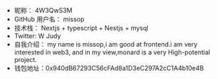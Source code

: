 - 昵称：  4W3QwS3M
- GitHub 用户名：  missop
- 技术栈：  Nextjs + typescript + Nestjs + mysql
- Twitter:   W Judy
- 自我介绍：  my name is missop,i am good at frontend.i am very interested in web3,
and in my view,monard is a very High-potential project.
- 钱包地址：0x940dB67293C56cFAd8a1D3eC297A2cC1A4b10e4B
